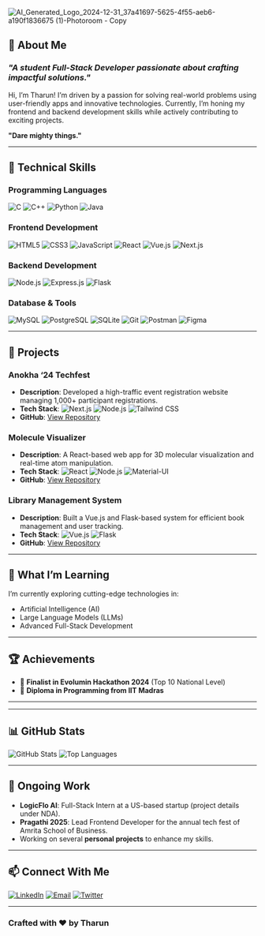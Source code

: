 ![AI_Generated_Logo_2024-12-31_37a41697-5625-4f55-aeb6-a190f1836675 (1)-Photoroom - Copy](https://github.com/user-attachments/assets/ed4a25d5-b69c-4a33-918c-677cc2fc2582)

## 🌟 **About Me**

### _"A student Full-Stack Developer passionate about crafting impactful solutions."_

Hi, I’m Tharun! I’m driven by a passion for solving real-world problems using user-friendly apps and innovative technologies. Currently, I’m honing my frontend and backend development skills while actively contributing to exciting projects.

**"Dare mighty things."**

---

## 🚀 **Technical Skills**

### **Programming Languages**
![C](https://img.shields.io/badge/-C-%2300599C?style=for-the-badge&logo=c&logoColor=white)
![C++](https://img.shields.io/badge/-C++-%2300599C?style=for-the-badge&logo=c%2B%2B&logoColor=white)
![Python](https://img.shields.io/badge/-Python-%233776AB?style=for-the-badge&logo=python&logoColor=white)
![Java](https://img.shields.io/badge/-Java-%23ED8B00?style=for-the-badge&logo=java&logoColor=white)

### **Frontend Development**
![HTML5](https://img.shields.io/badge/-HTML5-%23E34F26?style=for-the-badge&logo=html5&logoColor=white)
![CSS3](https://img.shields.io/badge/-CSS3-%231572B6?style=for-the-badge&logo=css3&logoColor=white)
![JavaScript](https://img.shields.io/badge/-JavaScript-%23F7DF1E?style=for-the-badge&logo=javascript&logoColor=black)
![React](https://img.shields.io/badge/-React-%2361DAFB?style=for-the-badge&logo=react&logoColor=white)
![Vue.js](https://img.shields.io/badge/-Vue.js-%234FC08D?style=for-the-badge&logo=vue.js&logoColor=white)
![Next.js](https://img.shields.io/badge/-Next.js-%23000000?style=for-the-badge&logo=next.js&logoColor=white)

### **Backend Development**
![Node.js](https://img.shields.io/badge/-Node.js-%23339933?style=for-the-badge&logo=node.js&logoColor=white)
![Express.js](https://img.shields.io/badge/-Express.js-%23000000?style=for-the-badge&logo=express&logoColor=white)
![Flask](https://img.shields.io/badge/-Flask-%23000000?style=for-the-badge&logo=flask&logoColor=white)

### **Database & Tools**
![MySQL](https://img.shields.io/badge/-MySQL-%234479A1?style=for-the-badge&logo=mysql&logoColor=white)
![PostgreSQL](https://img.shields.io/badge/-PostgreSQL-%23336791?style=for-the-badge&logo=postgresql&logoColor=white)
![SQLite](https://img.shields.io/badge/-SQLite-%23003B57?style=for-the-badge&logo=sqlite&logoColor=white)
![Git](https://img.shields.io/badge/-Git-%23F05032?style=for-the-badge&logo=git&logoColor=white)
![Postman](https://img.shields.io/badge/-Postman-%23FF6C37?style=for-the-badge&logo=postman&logoColor=white)
![Figma](https://img.shields.io/badge/-Figma-%23F24E1E?style=for-the-badge&logo=figma&logoColor=white)

---

## 📂 **Projects**

### **Anokha ‘24 Techfest**
- **Description**: Developed a high-traffic event registration website managing 1,000+ participant registrations.
- **Tech Stack**: ![Next.js](https://img.shields.io/badge/-Next.js-%23000000?style=flat-square&logo=next.js) ![Node.js](https://img.shields.io/badge/-Node.js-%23339933?style=flat-square&logo=node.js) ![Tailwind CSS](https://img.shields.io/badge/-Tailwind%20CSS-%2306B6D4?style=flat-square&logo=tailwind-css)
- **GitHub**: [View Repository](https://github.com/SuperSecureHuman/anokha-2024)

### **Molecule Visualizer**
- **Description**: A React-based web app for 3D molecular visualization and real-time atom manipulation.
- **Tech Stack**: ![React](https://img.shields.io/badge/-React-%2361DAFB?style=flat-square&logo=react) ![Node.js](https://img.shields.io/badge/-Node.js-%23339933?style=flat-square&logo=node.js) ![Material-UI](https://img.shields.io/badge/-Material--UI-%230081CB?style=flat-square&logo=mui)
- **GitHub**: [View Repository](https://github.com/TharunKumarrA/Molecule-Visualiser-DSA)

### **Library Management System**
- **Description**: Built a Vue.js and Flask-based system for efficient book management and user tracking.
- **Tech Stack**: ![Vue.js](https://img.shields.io/badge/-Vue.js-%234FC08D?style=flat-square&logo=vue.js) ![Flask](https://img.shields.io/badge/-Flask-%23000000?style=flat-square&logo=flask)
- **GitHub**: [View Repository](https://github.com/TharunKumarrA/Library-Mgmt-V2)

---

## 🌱 **What I’m Learning**

I’m currently exploring cutting-edge technologies in:
- Artificial Intelligence (AI)
- Large Language Models (LLMs)
- Advanced Full-Stack Development

---

## 🏆 **Achievements**

- 🏅 **Finalist in Evolumin Hackathon 2024** (Top 10 National Level)
- 📜 **Diploma in Programming from IIT Madras**

---

---

## 📊 **GitHub Stats**

![GitHub Stats](https://github-readme-stats.vercel.app/api?username=TharunKumarrA&show_icons=true&theme=dark&hide_border=true)
![Top Languages](https://github-readme-stats.vercel.app/api/top-langs/?username=TharunKumarrA&layout=compact&theme=dark&hide_border=true)

---

## 🔨 **Ongoing Work**

- **LogicFlo AI**: Full-Stack Intern at a US-based startup (project details under NDA).
- **Pragathi 2025**: Lead Frontend Developer for the annual tech fest of Amrita School of Business.
- Working on several **personal projects** to enhance my skills.

---

## 📫 **Connect With Me**

[![LinkedIn](https://img.shields.io/badge/-LinkedIn-%230077B5?style=for-the-badge&logo=linkedin&logoColor=white)](https://www.linkedin.com/in/tharun-kumarr)
[![Email](https://img.shields.io/badge/-Email-%23D14836?style=for-the-badge&logo=gmail&logoColor=white)](mailto:tharunkumarra@gmail.com)
[![Twitter](https://img.shields.io/badge/-Twitter-%231DA1F2?style=for-the-badge&logo=twitter&logoColor=white)](https://twitter.com/astro_tharun)

---

### Crafted with ❤️ by Tharun

